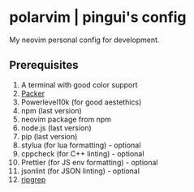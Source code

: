# polarvim | pingui's config
My neovim personal config for development.
## Prerequisites
1. A terminal with good color support
2. [Packer](https://github.com/wbthomason/packer.nvim)
3. Powerlevel10k (for good aestethics)
4. npm (last version)
5. neovim package from npm
6. node.js (last version)
7. pip (last version)
8. stylua (for lua formatting) - optional
9. cppcheck (for C++ linting) - optional
10. Prettier (for JS env formatting) - optional
11. jsonlint (for JSON linting) - optional
12. [ripgrep](https://github.com/BurntSushi/ripgrep)
